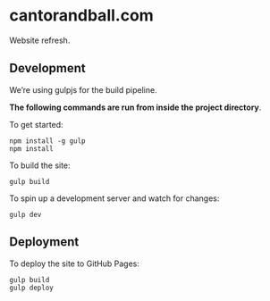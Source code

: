 # cantorandball.com

Website refresh.

## Development

We’re using gulpjs for the build pipeline.

**The following commands are run from inside the project directory**.

To get started:

```
npm install -g gulp
npm install
```

To build the site:

```
gulp build
```

To spin up a development server and watch for changes:

```
gulp dev
```


## Deployment

To deploy the site to GitHub Pages:

```
gulp build
gulp deploy
```
